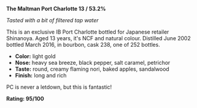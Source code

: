 **The Maltman Port Charlotte 13 / 53.2%**

*Tasted with a bit of filtered tap water*

This is an exclusive IB Port Charlotte bottled for Japanese retailer Shinanoya.  Aged 13 years, it's NCF and natural colour.  Distilled June 2002 bottled March 2016, in bourbon, cask 238, one of 252 bottles.

* **Color:** light gold
* **Nose:** heavy sea breeze, black pepper, salt caramel, petrichor
* **Taste:** round, creamy flaming nori, baked apples, sandalwood
* **Finish:** long and rich

PC is never a letdown, but this is fantastic!

**Rating: 95/100**